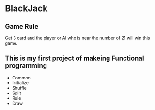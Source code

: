 # BlackJack

## Game Rule 

Get 3 card and the player or AI who is near the number of 21 will win this game. 

## This is my first project of makeing Functional programming
* Common
* Initialize
* Shuffle
* Split
* Rule
* Draw
